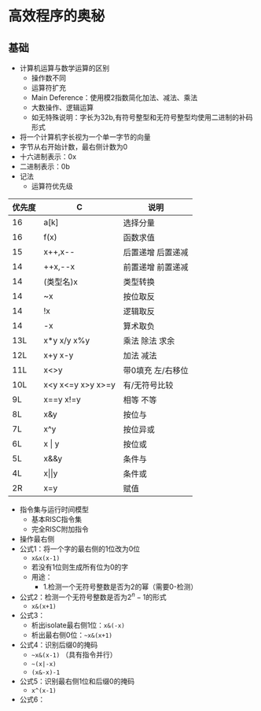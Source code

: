 # 高效程序的奥秘

## 基础

- 计算机运算与数学运算的区别
  - 操作数不同
  - 运算符扩充
  - Main Deference：使用模2指数简化加法、减法、乘法
  - 大数操作、逻辑运算
  - 如无特殊说明：字长为32b,有符号整型和无符号整型均使用二进制的补码形式
- 将一个计算机字长视为一个单一字节的向量
- 字节从右开始计数，最右侧计数为0
- 十六进制表示：0x
- 二进制表示：0b
- 记法
  - 运算符优先级

| 优先度 | C                 | 说明              |
| ------ | ----------------- | ----------------- |
| 16     | a[k]              | 选择分量          |
| 16     | f(x)              | 函数求值          |
| 15     | x++,x--           | 后置递增 后置递减 |
| 14     | ++x,--x           | 前置递增 前置递减 |
| 14     | (类型名)x         | 类型转换          |
| 14     | ~x                | 按位取反          |
| 14     | !x                | 逻辑取反          |
| 14     | -x                | 算术取负          |
| 13L    | x*y x/y x%y       | 乘法 除法 求余    |
| 12L    | x+y x-y           | 加法 减法         |
| 11L    | x<<y  x>>y        | 带0填充 左/右移位 |
| 10L    | x<y x<=y x>y x>=y | 有/无符号比较     |
| 9L     | x==y x!=y         | 相等 不等         |
| 8L     | x&y               | 按位与            |
| 7L     | x^y               | 按位异或          |
| 6L     | x \| y            | 按位或            |
| 5L     | x&&y              | 条件与            |
| 4L     | x\|\|y            | 条件或            |
| 2R     | x=y               | 赋值              |

- 指令集与运行时间模型
  - 基本RISC指令集
  - 完全RISC附加指令
- 操作最右侧
- 公式1：将一个字的最右侧的1位改为0位
  - `x&x(x-1)`
  - 若没有1位则生成所有位为0的字
  - 用途：
    - 1.检测一个无符号整数是否为2的幂（需要0-检测）
- 公式2：检测一个无符号整数是否为$2^n-1$的形式
  - `x&(x+1)`
- 公式3：
  - 析出isolate最右侧1位：`x&(-x)`
  - 析出最右侧0位：`~x&(x+1)`
- 公式4：识别后缀0的掩码
  - `~x&(x-1)` （具有指令并行）
  - `~(x|-x)`
  - `(x&-x)-1`
- 公式5：识别最右侧1位和后缀0的掩码
  - `x^(x-1)`
- 公式6：